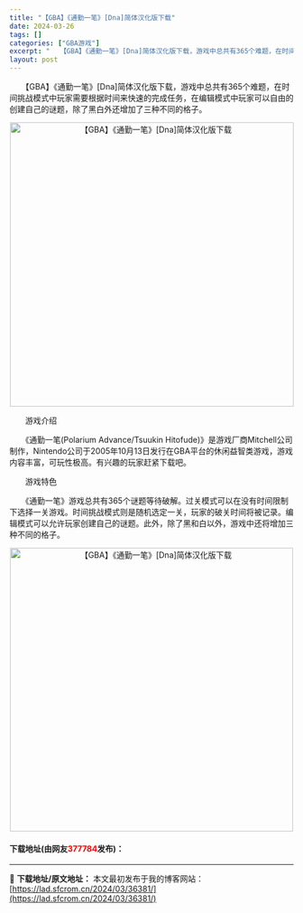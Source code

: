 ```yaml
---
title: "【GBA】《通勤一笔》[Dna]简体汉化版下载"
date: 2024-03-26
tags: []
categories: ["GBA游戏"]
excerpt: "　　【GBA】《通勤一笔》[Dna]简体汉化版下载，游戏中总共有365个难题，在时间挑战模式中玩家需要根据时间来快速的完成任务，在编辑模式中玩家可以自由的创建自己的谜题，除了黑白外还增加了三种不同的格子。 　　游戏介绍 　　《通勤一笔(Polarium Advance/Tsuukin Hitofud&hellip;"
layout: post
---
```


 <p>　　【GBA】《通勤一笔》[Dna]简体汉化版下载，游戏中总共有365个难题，在时间挑战模式中玩家需要根据时间来快速的完成任务，在编辑模式中玩家可以自由的创建自己的谜题，除了黑白外还增加了三种不同的格子。</p> <p align="center"><img align="" border="0" src="https://lad.sfcrom.cn/wp-content/uploads/2024/03/20240326_660265424722a.png" width="503" alt="【GBA】《通勤一笔》[Dna]简体汉化版下载" /></p> <p>　　游戏介绍</p> <p>　　《通勤一笔(Polarium Advance/Tsuukin Hitofude)》是游戏厂商Mitchell公司制作，Nintendo公司于2005年10月13日发行在GBA平台的休闲益智类游戏，游戏内容丰富，可玩性极高。有兴趣的玩家赶紧下载吧。</p> <p>　　游戏特色</p> <p>　　《通勤一笔》游戏总共有365个谜题等待破解。过关模式可以在没有时间限制下选择一关游戏。时间挑战模式则是随机选定一关，玩家的破关时间将被记录。编辑模式可以允许玩家创建自己的谜题。此外，除了黑和白以外，游戏中还将增加三种不同的格子。</p> <p align="center"><img align="" border="0" src="https://lad.sfcrom.cn/wp-content/uploads/2024/03/20240326_66026542b9539.png" width="502" alt="【GBA】《通勤一笔》[Dna]简体汉化版下载" /></p> <p><h4>下载地址(由网友<font color="red">377784</font>发布)：</h4></p> 

---
📖 **下载地址/原文地址：** 本文最初发布于我的博客网站：[https://lad.sfcrom.cn/2024/03/36381/](https://lad.sfcrom.cn/2024/03/36381/)
